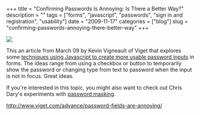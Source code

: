 +++
title = "Confirming Passwords Is Annoying: Is There a Better Way?"
description = ""
tags = ["forms", "javascript", "passwords", "sign in and registration", "usability"]
date = "2009-11-17"
categories = ["blog"]
slug = "confirming-passwords-annoying-there-better-way"
+++



  <div class="notebook-screenshot"><a href="http://www.viget.com/advance/password-fields-are-annoying/"><img src="/media/bluga/wt4b02bd5209f8f_large.jpg"/></a></div><p>This an article from March 09 by Kevin Vigneault of Viget that explores some <a href="http://www.viget.com/advance/password-fields-are-annoying/">techniques using Javascript to create more usable password inputs</a> in forms. The ideas range from using a checkbox or button to temporarily show the password or changing type from text to password when the input is not in focus. Great ideas.</p>

<p>If you're interested in this topic, you might also want to check out Chris Dary's experiments with <a href="experiments-password-masking.html">password masking</a>.</p>

    
  <a href="http://www.viget.com/advance/password-fields-are-annoying/">http://www.viget.com/advance/password-fields-are-annoying/</a>
